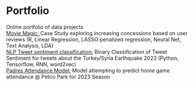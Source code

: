 # Portfolio
Online portfolio of data projects
</br>
<a href=https://github.com/WestlakeData/Portfolio/tree/main/MovieMagic>Movie Magic: </a>Case Study exploring increasing concessions based on user reviews (R, Linear Regression, LASSO penalized regression, Neural Net, Text Analysis, LDA)</br>
<a href=https://github.com/WestlakeData/Portfolio/tree/main/NLP%20Tweet%20Sentiment%20Classification>NLP Tweet sentiment classification:</a> Binary Classification of Tweet Sentiment for tweets about the Turkey/Syria Earthquake 2023 (Python, Tensorflow, RNN, word2vec)</br>
<a href=https://github.com/WestlakeData/Portfolio/tree/main/Padres%20Attendance%20Model>Padres Attendance Model:</a> Model attempting to predict home game attendance @ Petco Park for 2023 Season</br>
